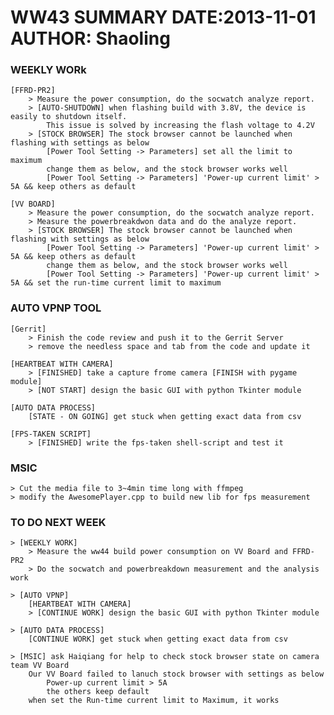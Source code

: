 WW43 SUMMARY	DATE:2013-11-01		AUTHOR: Shaoling
================================
### WEEKLY WORk
	[FFRD-PR2]
		> Measure the power consumption, do the socwatch analyze report.
		> [AUTO-SHUTDOWN] when flashing build with 3.8V, the device is easily to shutdown itself.
			This issue is solved by increasing the flash voltage to 4.2V
		> [STOCK BROWSER] The stock browser cannot be launched when flashing with settings as below
			[Power Tool Setting -> Parameters] set all the limit to maximum
			change them as below, and the stock browser works well
			[Power Tool Setting -> Parameters] 'Power-up current limit' > 5A && keep others as default

	[VV BOARD]
		> Measure the power consumption, do the socwatch analyze report.
		> Measure the powerbreakdwon data and do the analyze report.
		> [STOCK BROWSER] The stock browser cannot be launched when flashing with settings as below
			[Power Tool Setting -> Parameters] 'Power-up current limit' > 5A && keep others as default
			change them as below, and the stock browser works well
			[Power Tool Setting -> Parameters] 'Power-up current limit' > 5A && set the run-time current limit to maximum

###  AUTO VPNP TOOL
	[Gerrit]
		> Finish the code review and push it to the Gerrit Server
		> remove the needless space and tab from the code and update it

	[HEARTBEAT WITH CAMERA]
		> [FINISHED] take a capture frome camera [FINISH with pygame module]
		> [NOT START] design the basic GUI with python Tkinter module

	[AUTO DATA PROCESS]
		[STATE - ON GOING] get stuck when getting exact data from csv

	[FPS-TAKEN SCRIPT]
		> [FINISHED] write the fps-taken shell-script and test it


### MSIC
	> Cut the media file to 3~4min time long with ffmpeg
	> modify the AwesomePlayer.cpp to build new lib for fps measurement


### TO DO NEXT WEEK
	> [WEEKLY WORK]
		> Measure the ww44 build power consumption on VV Board and FFRD-PR2
		> Do the socwatch and powerbreakdown measurement and the analysis work

	> [AUTO VPNP]
		[HEARTBEAT WITH CAMERA]
		> [CONTINUE WORK] design the basic GUI with python Tkinter module

	> [AUTO DATA PROCESS]
		[CONTINUE WORK] get stuck when getting exact data from csv

	> [MSIC] ask Haiqiang for help to check stock browser state on camera team VV Board 
		Our VV Board failed to lanuch stock browser with settings as below
			Power-up current limit > 5A
			the others keep default
		when set the Run-time current limit to Maximum, it works


